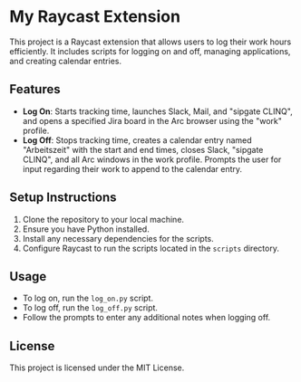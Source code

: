 # My Raycast Extension

This project is a Raycast extension that allows users to log their work hours efficiently. It includes scripts for logging on and off, managing applications, and creating calendar entries.

## Features

- **Log On**: Starts tracking time, launches Slack, Mail, and "sipgate CLINQ", and opens a specified Jira board in the Arc browser using the "work" profile.
- **Log Off**: Stops tracking time, creates a calendar entry named "Arbeitszeit" with the start and end times, closes Slack, "sipgate CLINQ", and all Arc windows in the work profile. Prompts the user for input regarding their work to append to the calendar entry.

## Setup Instructions

1. Clone the repository to your local machine.
2. Ensure you have Python installed.
3. Install any necessary dependencies for the scripts.
4. Configure Raycast to run the scripts located in the `scripts` directory.

## Usage

- To log on, run the `log_on.py` script.
- To log off, run the `log_off.py` script.
- Follow the prompts to enter any additional notes when logging off.

## License

This project is licensed under the MIT License.